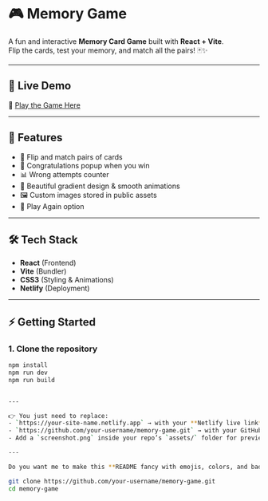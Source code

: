 # 🎮 Memory Game  

A fun and interactive **Memory Card Game** built with **React + Vite**.  
Flip the cards, test your memory, and match all the pairs! 🃏✨  

---

## 🚀 Live Demo  
🔗 [Play the Game Here](https://688f6dc81d9c62778ca9a6e4--memory-game-07.netlify.app/)  

---

## 📌 Features  
- 🎴 Flip and match pairs of cards  
- 🎉 Congratulations popup when you win  
- 📊 Wrong attempts counter  
- 🌈 Beautiful gradient design & smooth animations  
- 🖼️ Custom images stored in public assets  
- 🔄 Play Again option  

---

## 🛠️ Tech Stack  
- **React** (Frontend)  
- **Vite** (Bundler)  
- **CSS3** (Styling & Animations)  
- **Netlify** (Deployment)  

---

## ⚡ Getting Started  

### 1. Clone the repository  
```bash
npm install
npm run dev
npm run build


---

👉 You just need to replace:  
- `https://your-site-name.netlify.app` → with your **Netlify live link**  
- `https://github.com/your-username/memory-game.git` → with your GitHub repo link  
- Add a `screenshot.png` inside your repo’s `assets/` folder for preview  

---

Do you want me to make this **README fancy with emojis, colors, and badges** (like Netlify Deploy badge, React badge etc.), or do you prefer keeping it **simple and professional**?

git clone https://github.com/your-username/memory-game.git
cd memory-game
